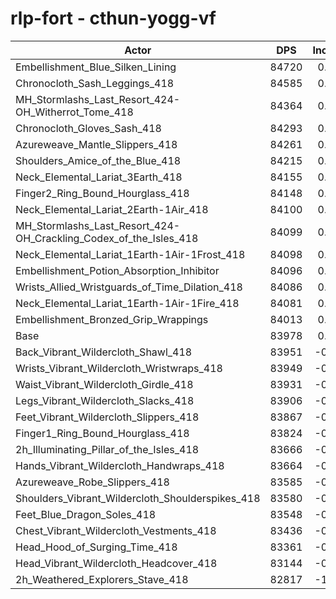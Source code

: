 # rlp-fort - cthun-yogg-vf
| Actor | DPS | Increase |
|---|:---:|:---:|
|Embellishment_Blue_Silken_Lining|84720|0.88%|
|Chronocloth_Sash_Leggings_418|84585|0.72%|
|MH_Stormlashs_Last_Resort_424-OH_Witherrot_Tome_418|84364|0.46%|
|Chronocloth_Gloves_Sash_418|84293|0.38%|
|Azureweave_Mantle_Slippers_418|84261|0.34%|
|Shoulders_Amice_of_the_Blue_418|84215|0.28%|
|Neck_Elemental_Lariat_3Earth_418|84155|0.21%|
|Finger2_Ring_Bound_Hourglass_418|84148|0.20%|
|Neck_Elemental_Lariat_2Earth-1Air_418|84100|0.15%|
|MH_Stormlashs_Last_Resort_424-OH_Crackling_Codex_of_the_Isles_418|84099|0.14%|
|Neck_Elemental_Lariat_1Earth-1Air-1Frost_418|84098|0.14%|
|Embellishment_Potion_Absorption_Inhibitor|84096|0.14%|
|Wrists_Allied_Wristguards_of_Time_Dilation_418|84086|0.13%|
|Neck_Elemental_Lariat_1Earth-1Air-1Fire_418|84081|0.12%|
|Embellishment_Bronzed_Grip_Wrappings|84013|0.04%|
|Base|83978|0.00%|
|Back_Vibrant_Wildercloth_Shawl_418|83951|-0.03%|
|Wrists_Vibrant_Wildercloth_Wristwraps_418|83949|-0.03%|
|Waist_Vibrant_Wildercloth_Girdle_418|83931|-0.06%|
|Legs_Vibrant_Wildercloth_Slacks_418|83906|-0.09%|
|Feet_Vibrant_Wildercloth_Slippers_418|83867|-0.13%|
|Finger1_Ring_Bound_Hourglass_418|83824|-0.18%|
|2h_Illuminating_Pillar_of_the_Isles_418|83666|-0.37%|
|Hands_Vibrant_Wildercloth_Handwraps_418|83664|-0.37%|
|Azureweave_Robe_Slippers_418|83585|-0.47%|
|Shoulders_Vibrant_Wildercloth_Shoulderspikes_418|83580|-0.47%|
|Feet_Blue_Dragon_Soles_418|83548|-0.51%|
|Chest_Vibrant_Wildercloth_Vestments_418|83436|-0.65%|
|Head_Hood_of_Surging_Time_418|83361|-0.73%|
|Head_Vibrant_Wildercloth_Headcover_418|83144|-0.99%|
|2h_Weathered_Explorers_Stave_418|82817|-1.38%|
